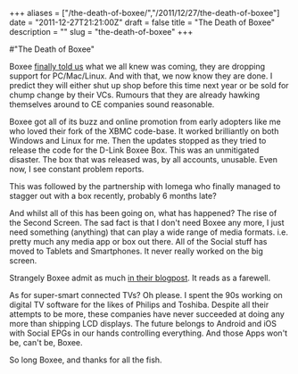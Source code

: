 +++
aliases = ["/the-death-of-boxee/","/2011/12/27/the-death-of-boxee"]
date = "2011-12-27T21:21:00Z"
draft = false
title = "The Death of Boxee"
description = ""
slug = "the-death-of-boxee"
+++

#"The Death of Boxee"


 <p>Boxee <a href="http://blog.boxee.tv/2011/12/26/boxee-1-5-fall-software-update/">finally told us</a> what we all knew was coming, they are dropping support for PC/Mac/Linux. And with that, we now know they are done. I predict they will either shut up shop before this time next year or be sold for chump change by their VCs. Rumours that they are already hawking themselves around to CE companies sound reasonable.</p>
<p>Boxee got all of its buzz and online promotion from early adopters like me who loved their fork of the XBMC code-base. It worked brilliantly on both Windows and Linux for me. Then the updates stopped as they tried to release the code for the D-Link Boxee Box. This was an unmitigated disaster. The box that was released was, by all accounts, unusable. Even now, I see constant problem reports.</p>
<p>This was followed by the partnership with Iomega who finally managed to stagger out with a box recently, probably 6 months late?</p>
<p>And whilst all of this has been going on, what has happened? The rise of the Second Screen. The sad fact is that I don't need Boxee any more, I just need something (anything) that can play a wide range of media formats. i.e. pretty much any media app or box out there. All of the Social stuff has moved to Tablets and Smartphones. It never really worked on the big screen.</p>
<p>Strangely Boxee admit as much <a href="http://blog.boxee.tv/2011/12/26/boxee-1-5-fall-software-update/">in their blogpost</a>. It reads as a farewell.</p>
<p>As for super-smart connected TVs? Oh please. I spent the 90s working on digital TV software for the likes of Philips and Toshiba. Despite all their attempts to be more, these companies have never succeeded at doing any more than shipping LCD displays. The future belongs to Android and iOS with Social EPGs in our hands controlling everything. And those Apps won't be, can't be, Boxee.</p>
<p>So long Boxee, and thanks for all the fish.</p>
<p>&nbsp;</p>
<p>&nbsp;</p>
<p>&nbsp;</p>
 